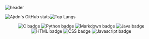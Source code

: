 ![header](https://capsule-render.vercel.app/api?type=waving&color=2fe2fa&height=300&section=header&text=Welcome%20To%20My%20GitHub!&fontSize=70&animation=twinkling&fontColor=ffffff&fontAlignY=43)

![Ajrdn's GitHub stats](https://github-readme-stats.vercel.app/api?username=Ajrdn&show_icons=true&theme=radical)![Top Langs](https://github-readme-stats.vercel.app/api/top-langs/?username=Ajrdn&layout=compact&theme=monokai)

<div align="center">
  
  ![C badge](https://img.shields.io/badge/C-A8B9CC?style=flat&logo=C&logoColor=FFFFFF)
  ![Python badge](https://img.shields.io/badge/Python-3776AB?style=flat&logo=Python&logoColor=FFFFFF)
  ![Markdown badge](https://img.shields.io/badge/Markdown-000000?style=flat&logo=Markdown&logoColor=FFFFFF)
  ![Java badge](https://img.shields.io/badge/Java-DE3D3D?style=flat&logo=Java&logoColor=FFFFFF)
  ![HTML badge](https://img.shields.io/badge/HTML5-E34F26?style=flat&logo=HTML&logoColor=FFFFFF)
  ![CSS badge](https://img.shields.io/badge/CSS3-1572B6?style=flat&logo=CSS&logoColor=FFFFFF)
  ![Javascript badge](https://img.shields.io/badge/JavaScript-F7DF1E?style=flat&logo=Javascript&logoColor=FFFFFF)
<div>
